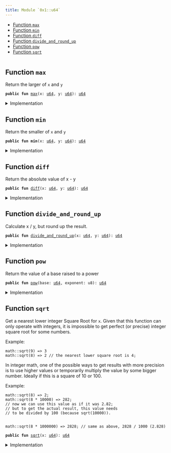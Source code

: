 ```yaml
---
title: Module `0x1::u64`
---
```




-  [Function `max`](#0x1_u64_max)
-  [Function `min`](#0x1_u64_min)
-  [Function `diff`](#0x1_u64_diff)
-  [Function `divide_and_round_up`](#0x1_u64_divide_and_round_up)
-  [Function `pow`](#0x1_u64_pow)
-  [Function `sqrt`](#0x1_u64_sqrt)


<pre><code></code></pre>



<a name="0x1_u64_max"></a>

## Function `max`

Return the larger of <code>x</code> and <code>y</code>


<pre><code><b>public</b> <b>fun</b> <a href="../move-stdlib/u64.md#0x1_u64_max">max</a>(x: <a href="../move-stdlib/u64.md#0x1_u64">u64</a>, y: <a href="../move-stdlib/u64.md#0x1_u64">u64</a>): <a href="../move-stdlib/u64.md#0x1_u64">u64</a>
</code></pre>



<details>
<summary>Implementation</summary>


<pre><code><b>public</b> <b>fun</b> <a href="../move-stdlib/u64.md#0x1_u64_max">max</a>(x: <a href="../move-stdlib/u64.md#0x1_u64">u64</a>, y: <a href="../move-stdlib/u64.md#0x1_u64">u64</a>): <a href="../move-stdlib/u64.md#0x1_u64">u64</a> {
    std::macros::num_max!(x, y)
}
</code></pre>



</details>

<a name="0x1_u64_min"></a>

## Function `min`

Return the smaller of <code>x</code> and <code>y</code>


<pre><code><b>public</b> <b>fun</b> <b>min</b>(x: <a href="../move-stdlib/u64.md#0x1_u64">u64</a>, y: <a href="../move-stdlib/u64.md#0x1_u64">u64</a>): <a href="../move-stdlib/u64.md#0x1_u64">u64</a>
</code></pre>



<details>
<summary>Implementation</summary>


<pre><code><b>public</b> <b>fun</b> <b>min</b>(x: <a href="../move-stdlib/u64.md#0x1_u64">u64</a>, y: <a href="../move-stdlib/u64.md#0x1_u64">u64</a>): <a href="../move-stdlib/u64.md#0x1_u64">u64</a> {
    std::macros::num_min!(x, y)
}
</code></pre>



</details>

<a name="0x1_u64_diff"></a>

## Function `diff`

Return the absolute value of x - y


<pre><code><b>public</b> <b>fun</b> <a href="../move-stdlib/u64.md#0x1_u64_diff">diff</a>(x: <a href="../move-stdlib/u64.md#0x1_u64">u64</a>, y: <a href="../move-stdlib/u64.md#0x1_u64">u64</a>): <a href="../move-stdlib/u64.md#0x1_u64">u64</a>
</code></pre>



<details>
<summary>Implementation</summary>


<pre><code><b>public</b> <b>fun</b> <a href="../move-stdlib/u64.md#0x1_u64_diff">diff</a>(x: <a href="../move-stdlib/u64.md#0x1_u64">u64</a>, y: <a href="../move-stdlib/u64.md#0x1_u64">u64</a>): <a href="../move-stdlib/u64.md#0x1_u64">u64</a> {
    std::macros::num_diff!(x, y)
}
</code></pre>



</details>

<a name="0x1_u64_divide_and_round_up"></a>

## Function `divide_and_round_up`

Calculate x / y, but round up the result.


<pre><code><b>public</b> <b>fun</b> <a href="../move-stdlib/u64.md#0x1_u64_divide_and_round_up">divide_and_round_up</a>(x: <a href="../move-stdlib/u64.md#0x1_u64">u64</a>, y: <a href="../move-stdlib/u64.md#0x1_u64">u64</a>): <a href="../move-stdlib/u64.md#0x1_u64">u64</a>
</code></pre>



<details>
<summary>Implementation</summary>


<pre><code><b>public</b> <b>fun</b> <a href="../move-stdlib/u64.md#0x1_u64_divide_and_round_up">divide_and_round_up</a>(x: <a href="../move-stdlib/u64.md#0x1_u64">u64</a>, y: <a href="../move-stdlib/u64.md#0x1_u64">u64</a>): <a href="../move-stdlib/u64.md#0x1_u64">u64</a> {
    std::macros::num_divide_and_round_up!(x, y)
}
</code></pre>



</details>

<a name="0x1_u64_pow"></a>

## Function `pow`

Return the value of a base raised to a power


<pre><code><b>public</b> <b>fun</b> <a href="../move-stdlib/u64.md#0x1_u64_pow">pow</a>(base: <a href="../move-stdlib/u64.md#0x1_u64">u64</a>, exponent: u8): <a href="../move-stdlib/u64.md#0x1_u64">u64</a>
</code></pre>



<details>
<summary>Implementation</summary>


<pre><code><b>public</b> <b>fun</b> <a href="../move-stdlib/u64.md#0x1_u64_pow">pow</a>(base: <a href="../move-stdlib/u64.md#0x1_u64">u64</a>, exponent: u8): <a href="../move-stdlib/u64.md#0x1_u64">u64</a> {
    std::macros::num_pow!(base, exponent)
}
</code></pre>



</details>

<a name="0x1_u64_sqrt"></a>

## Function `sqrt`

Get a nearest lower integer Square Root for <code>x</code>. Given that this
function can only operate with integers, it is impossible
to get perfect (or precise) integer square root for some numbers.

Example:
```
math::sqrt(9) => 3
math::sqrt(8) => 2 // the nearest lower square root is 4;
```

In integer math, one of the possible ways to get results with more
precision is to use higher values or temporarily multiply the
value by some bigger number. Ideally if this is a square of 10 or 100.

Example:
```
math::sqrt(8) => 2;
math::sqrt(8 * 10000) => 282;
// now we can use this value as if it was 2.82;
// but to get the actual result, this value needs
// to be divided by 100 (because sqrt(10000)).


math::sqrt(8 * 1000000) => 2828; // same as above, 2828 / 1000 (2.828)
```


<pre><code><b>public</b> <b>fun</b> <a href="../move-stdlib/u64.md#0x1_u64_sqrt">sqrt</a>(x: <a href="../move-stdlib/u64.md#0x1_u64">u64</a>): <a href="../move-stdlib/u64.md#0x1_u64">u64</a>
</code></pre>



<details>
<summary>Implementation</summary>


<pre><code><b>public</b> <b>fun</b> <a href="../move-stdlib/u64.md#0x1_u64_sqrt">sqrt</a>(x: <a href="../move-stdlib/u64.md#0x1_u64">u64</a>): <a href="../move-stdlib/u64.md#0x1_u64">u64</a> {
    std::macros::num_sqrt!&lt;<a href="../move-stdlib/u64.md#0x1_u64">u64</a>, u128&gt;(x, 64)
}
</code></pre>



</details>
